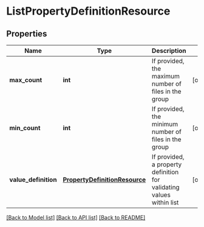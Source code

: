 # ListPropertyDefinitionResource

## Properties
Name | Type | Description | Notes
------------ | ------------- | ------------- | -------------
**max_count** | **int** | If provided, the maximum number of files in the group | [optional] 
**min_count** | **int** | If provided, the minimum number of files in the group | [optional] 
**value_definition** | [**PropertyDefinitionResource**](PropertyDefinitionResource.md) | If provided, a property definition for validating values within list | [optional] 

[[Back to Model list]](../README.md#documentation-for-models) [[Back to API list]](../README.md#documentation-for-api-endpoints) [[Back to README]](../README.md)


